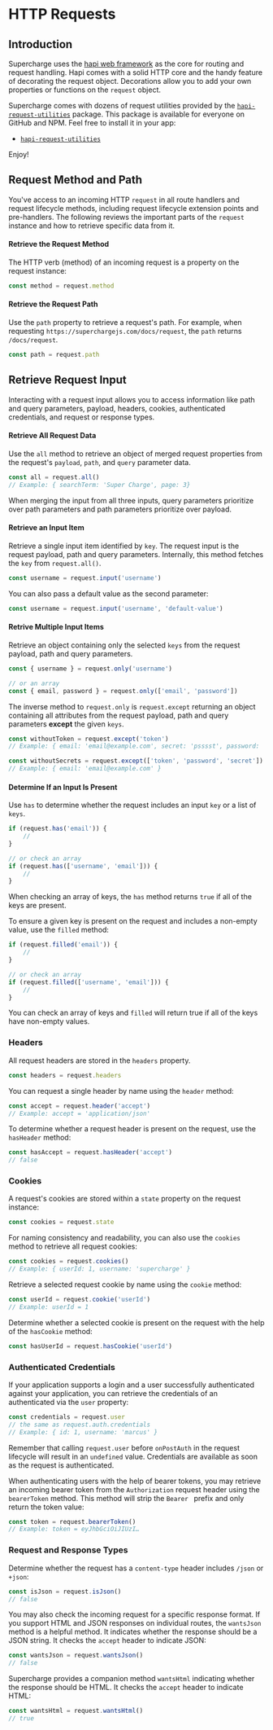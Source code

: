 # HTTP Requests


## Introduction
Supercharge uses the [hapi web framework](https://hapijs.com) as the core for routing and request handling. Hapi comes with a solid HTTP core and the handy feature of decorating the request object. Decorations allow you to add your own properties or functions on the `request` object.

Supercharge comes with dozens of request utilities provided by the [`hapi-request-utilities`](https://github.com/futurestudio/hapi-request-utilities) package. This package is available for everyone on GitHub and NPM. Feel free to install it in your app:

- [`hapi-request-utilities`](https://github.com/futurestudio/hapi-request-utilities)

Enjoy!


## Request Method and Path
You've access to an incoming HTTP `request` in all route handlers and request lifecycle methods, including request lifecycle extension points and pre-handlers. The following reviews the important parts of the `request` instance and how to retrieve specific data from it.


#### Retrieve the Request Method
The HTTP verb (method) of an incoming request is a property on the request instance:

```js
const method = request.method
```


#### Retrieve the Request Path
Use the `path` property to retrieve a request's path. For example, when requesting `https://superchargejs.com/docs/request`, the `path` returns `/docs/request`.

```js
const path = request.path
```


## Retrieve Request Input
Interacting with a request input allows you to access information like path and query parameters, payload, headers, cookies, authenticated credentials, and request or response types.


#### Retrieve All Request Data
Use the `all` method to retrieve an object of merged request properties from the request's `payload`, `path`, and `query` parameter data.

```js
const all = request.all()
// Example: { searchTerm: 'Super Charge', page: 3}
```

When merging the input from all three inputs, query parameters prioritize over path parameters and path parameters prioritize over payload.


#### Retrieve an Input Item
Retrieve a single input item identified by `key`. The request input is the request payload, path and query parameters. Internally, this method fetches the `key` from `request.all()`.

```js
const username = request.input('username')
```

You can also pass a default value as the second parameter:
```js
const username = request.input('username', 'default-value')
```


#### Retrive Multiple Input Items
Retrieve an object containing only the selected `keys` from the request payload, path and query parameters.

```js
const { username } = request.only('username')

// or an array
const { email, password } = request.only(['email', 'password'])
```

The inverse method to `request.only` is `request.except` returning an object containing all attributes from the request payload, path and query parameters **except** the given `keys`.

```js
const withoutToken = request.except('token')
// Example: { email: 'email@example.com', secret: 'psssst', password: 'super1' }

const withoutSecrets = request.except(['token', 'password', 'secret'])
// Example: { email: 'email@example.com' }
```


#### Determine If an Input Is Present
Use `has` to determine whether the request includes an input `key` or a list of `keys`.

```js
if (request.has('email')) {
    //
}

// or check an array
if (request.has(['username', 'email'])) {
    //
}
```

When checking an array of keys, the `has` method returns `true` if all of the keys are present.


To ensure a given key is present on the request and includes a non-empty value, use the `filled` method:

```js
if (request.filled('email')) {
    //
}

// or check an array
if (request.filled(['username', 'email'])) {
    //
}
```

You can check an array of keys and `filled` will return true if all of the keys have non-empty values.


### Headers
All request headers are stored in the `headers` property.

```js
const headers = request.headers
```

You can request a single header by name using the `header` method:

```js
const accept = request.header('accept')
// Example: accept = 'application/json'
```

To determine whether a request header is present on the request, use the `hasHeader` method:

```js
const hasAccept = request.hasHeader('accept')
// false
```



### Cookies
A request's cookies are stored within a `state` property on the request instance:

```js
const cookies = request.state
```

For naming consistency and readability, you can also use the `cookies` method to retrieve all request cookies:

```js
const cookies = request.cookies()
// Example: { userId: 1, username: 'supercharge' }
```

Retrieve a selected request cookie by name using the `cookie` method:

```js
const userId = request.cookie('userId')
// Example: userId = 1
```

Determine whether a selected cookie is present on the request with the help of the `hasCookie` method:

```js
const hasUserId = request.hasCookie('userId')
```


### Authenticated Credentials
If your application supports a login and a user successfully authenticated against your application, you can retrieve the credentials of an authenticated via the `user` property:

```js
const credentials = request.user
// the same as request.auth.credentials
// Example: { id: 1, username: 'marcus' }
```

Remember that calling `request.user` before `onPostAuth` in the request lifecycle will result in an `undefined` value. Credentials are available as soon as the request is authenticated.

When authenticating users with the help of bearer tokens, you may retrieve an incoming bearer token from the `Authorization` request header using the `bearerToken` method. This method will strip the `Bearer ` prefix and only return the token value:

```js
const token = request.bearerToken()
// Example: token = eyJhbGciOiJIUzI…
```


### Request and Response Types
Determine whether the request has a `content-type` header includes `/json` or `+json`:

```js
const isJson = request.isJson()
// false
```

You may also check the incoming request for a specific response format. If you support HTML and JSON responses on individual routes, the `wantsJson` method is a helpful method. It indicates whether the response should be a JSON string. It checks the `accept` header to indicate JSON:

```js
const wantsJson = request.wantsJson()
// false
```

Supercharge provides a companion method `wantsHtml` indicating whether the response should be HTML. It checks the `accept` header to indicate HTML:

```js
const wantsHtml = request.wantsHtml()
// true
```

